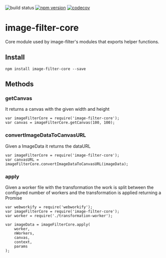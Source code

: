 ![build status](https://travis-ci.org/canastro/image-filter-threshold.svg?branch=master)
[![npm version](https://badge.fury.io/js/image-filter-threshold.svg)](https://badge.fury.io/js/image-filter-threshold)
[![codecov](https://codecov.io/gh/canastro/image-filter-core/branch/master/graph/badge.svg)](https://codecov.io/gh/canastro/image-filter-core)

# image-filter-core
Core module used by image-filter's modules that exports helper functions.


## Install
```
npm install image-filter-core --save
```

## Methods
### getCanvas
It returns a canvas with the given width and height
```
var imageFilterCore = require('image-filter-core');
var canvas = imageFilterCore.getCanvas(100, 100);
```

### convertImageDataToCanvasURL
Given a ImageData it returns the dataURL
```
var imageFilterCore = require('image-filter-core');
var canvasURL = imageFilterCore.convertImageDataToCanvasURL(imageData);
```

### apply
Given a worker file with the transformation the work is split between the configured number of workers and the transformation is applied returning a Promise

```
var webworkify = require('webworkify');
var imageFilterCore = require('image-filter-core');
var worker = require('./transformation-worker');

var imageData = imageFilterCore.apply(
    worker,
    nWorkers,
    canvas,
    context,
    params
);
```

